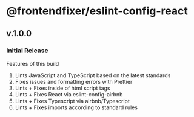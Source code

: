 # @frontendfixer/eslint-config-react

## v.1.0.0

### Initial Release

Features of this build

1. Lints JavaScript and TypeScript based on the latest standards
2. Fixes issues and formatting errors with Prettier
3. Lints + Fixes inside of html script tags
4. Lints + Fixes React via eslint-config-airbnb
5. Lints + Fixes Typescript via airbnb/Typescript
6. Lints + Fixes imports according to standard rules

